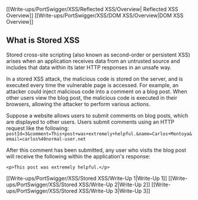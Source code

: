 [[Write-ups/PortSwigger/XSS/Reflected XSS/Overview| Reflected XSS Overview]]
[[Write-ups/PortSwigger/XSS/DOM XSS/Overview|DOM XSS Overview]]

## What is Stored XSS

Stored cross-site scripting (also known as second-order or persistent XSS) arises when an application receives data from an untrusted source and includes that data within its later HTTP responses in an unsafe way.

In a stored XSS attack, the malicious code is stored on the server, and is executed every time the vulnerable page is accessed. For example, an attacker could inject malicious code into a comment on a blog post. When other users view the blog post, the malicious code is executed in their browsers, allowing the attacker to perform various actions.

Suppose a website allows users to submit comments on blog posts, which are displayed to other users. Users submit comments using an HTTP request like the following:
`postId=3&comment=This+post+was+extremely+helpful.&name=Carlos+Montoya&email=carlos%40normal-user.net`

After this comment has been submitted, any user who visits the blog post will receive the following within the application's response:

`<p>This post was extremely helpful.</p>`

[[Write-ups/PortSwigger/XSS/Stored XSS/Write-Up 1|Write-Up 1]]
[[Write-ups/PortSwigger/XSS/Stored XSS/Write-Up 2|Write-Up 2]]
[[Write-ups/PortSwigger/XSS/Stored XSS/Write-Up 3|Write-Up 3]]

